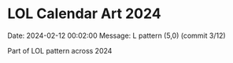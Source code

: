 # LOL Calendar Art 2024

Date: 2024-02-12 00:02:00
Message: L pattern (5,0) (commit 3/12)

Part of LOL pattern across 2024
